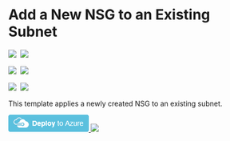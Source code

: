 # Add a New NSG to an Existing Subnet

<IMG SRC="https://azurequickstartsservice.blob.core.windows.net/badges/201-nsg-add-to-existing-subnet/PublicLastTestDate.svg" />&nbsp;
<IMG SRC="https://azurequickstartsservice.blob.core.windows.net/badges/201-nsg-add-to-existing-subnet/PublicDeployment.svg" />&nbsp;

<IMG SRC="https://azurequickstartsservice.blob.core.windows.net/badges/201-nsg-add-to-existing-subnet/FairfaxLastTestDate.svg" />&nbsp;
<IMG SRC="https://azurequickstartsservice.blob.core.windows.net/badges/201-nsg-add-to-existing-subnet/FairfaxDeployment.svg" />&nbsp;

<IMG SRC="https://azurequickstartsservice.blob.core.windows.net/badges/201-nsg-add-to-existing-subnet/BestPracticeResult.svg" />&nbsp;
<IMG SRC="https://azurequickstartsservice.blob.core.windows.net/badges/201-nsg-add-to-existing-subnet/CredScanResult.svg" />&nbsp;

This template applies a newly created NSG to an existing subnet.

<a href="https://portal.azure.com/#create/Microsoft.Template/uri/https%3A%2F%2Fraw.githubusercontent.com%2Fmpchen%2Fazure-quickstart-templates%2Fmaster%2F201-nsg-add-to-existing-subnet%2Fazuredeploy.json" target="_blank">
    <img src="https://raw.githubusercontent.com/Azure/azure-quickstart-templates/master/1-CONTRIBUTION-GUIDE/images/deploytoazure.png"/>
</a>
<a href="http://armviz.io/#/?load=https%3A%2F%2Fraw.githubusercontent.com%2Fmpchen%2Fazure-quickstart-templates%2Fmaster%2F201-nsg-add-to-existing-subnet%2Fazuredeploy.json" target="_blank">
    <img src="https://raw.githubusercontent.com/mpchen/azure-quickstart-templates/master/1-CONTRIBUTION-GUIDE/images/visualizebutton.png"/>
</a>


